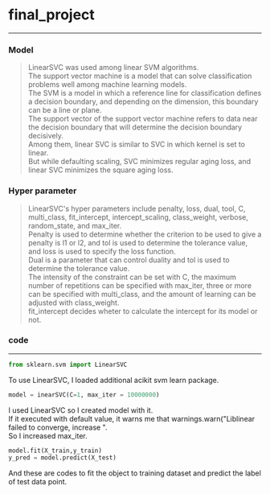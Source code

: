 # final_project

------------

### Model
> LinearSVC was used among linear SVM algorithms.    
> The support vector machine is a model that can solve classification problems well among machine learning models.    
> The SVM is a model in which a reference line for classification defines a decision boundary, and depending on the dimension, this boundary can be a line or plane.    
> The support vector of the support vector machine refers to data near the decision boundary that will determine the decision boundary decisively.     
> Among them, linear SVC is similar to SVC in which kernel is set to linear.    
> But while defaulting scaling, SVC minimizes regular aging loss, and linear SVC minimizes the square aging loss.    

### Hyper parameter
> LinearSVC's hyper parameters include penalty, loss, dual, tool, C, multi_class, fit_intercept, intercept_scaling, class_weight, verbose, random_state, and max_iter.     
> Penalty is used to determine whether the criterion to be used to give a penalty is l1 or l2, and tol is used to determine the tolerance value, and loss is used to specify the loss function.     
> Dual is a parameter that can control duality and tol is used to determine the tolerance value.     
> The intensity of the constraint can be set with C, the maximum number of repetitions can be specified with max_iter, three or more can be specified with multi_class, and the amount of learning can be adjusted with class_weight.     
> fit_intercept decides wheter to calculate the intercept for its model or not.    

### code
------------
```python
from sklearn.svm import LinearSVC
```
 To use LinearSVC, I loaded additional acikit svm learn package.
 
```python
model = inearSVC(C=1, max_iter = 10000000)
```
I used LinearSVC so I created model with it.    
If it executed with default value, it warns me that warnings.warn("Liblinear failed to converge, increase ".    
So I increased max_iter.    

```python
model.fit(X_train,y_train)
y_pred = model.predict(X_test)
```
And these are codes to fit the object to training dataset and predict the label of test data point.
